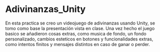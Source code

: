 # Adivinanzas_Unity
En esta practica se creo un videojuego de adivinanzas usando Unity, se tomo como base la presentación vista en clase.
Una vez hecho el juego basico se añadieron cosas extras, como musica de fondo, un fondo personalizado, cambios esteticos en botones y funcionalidades extras, como intentos finitos y mensajes distintos en caso de ganar o perder.
